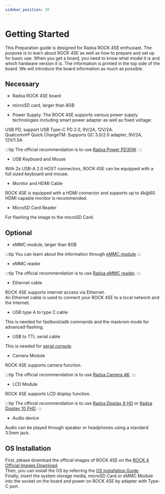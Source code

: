 ```yaml
---
sidebar_position: 20
---
```


# Getting Started

This Preparation guide is designed for Radxa ROCK 4SE enthusiast. The purpose is to learn about ROCK 4SE as well as how to prepare and set up for basic use.
When you get a board, you need to know what model it is and which hardware version it is.
The information is printed in the top side of the board. We will introduce the board information as much as possible.

## Necessary

- Radxa ROCK 4SE board

- microSD card, larger than 8GB

- Power Supply: The ROCK 4SE supports various power supply technologies including smart power adapter as well as fixed voltage:

USB PD, support USB Type-C PD 2.0, 9V/2A, 12V/2A.  
Qualcomm® Quick ChargeTM: Supports QC 3.0/2.0 adapter, 9V/2A, 12V/1.5A

:::tip
The official recommendation is to use [Radxa Power PD30W](/accessories/pd_30w).
:::

- USB Keyboard and Mouse

With 2x USB-A 2.0 HOST connectors, ROCK 4SE can be equipped with a full sized keyboard and mouse.

- Monitor and HDMI Cable

ROCK 4SE is equipped with a HDMI connector and supports up to 4k@60. HDMI capable monitor is recommended.

- MicroSD Card Reader

For flashing the image to the microSD Card.

## Optional

- eMMC module, larger than 8GB

:::tip
You can learn about the information through [eMMC module](/accessories/emmc_module)
:::

- eMMC reader

:::tip
The official recommendation is to use [Radxa eMMC reader](/accessories/emmc_reader).
:::

- Ethernet cable

ROCK 4SE supports internet access via Ethernet.  
An Ethernet cable is used to connect your ROCK 4SE to a local network and the Internet.

- USB type A to type C cable

This is needed for fastboot/adb commands and the maskrom mode for advanced flashing.

- USB to TTL serial cable

This is needed for [serial console](/general-tutorial/serial).

- Camera Module

ROCK 4SE supports camera function.

:::tip
The official recommendation is to use [Radxa Camera 4K](/accessories/camera_4k).
:::

- LCD Module

ROCK 4SE supports LCD display function.

:::tip
The official recommendation is to use [Radxa Display 8 HD](/accessories/lcd-8-hd) or [Radxa Display 10 FHD](/accessories/lcd-10-fhd).
:::

- Audio device

Audio can be played through speaker or headphones using a standard 3.5mm jack.

## OS Installation

First, please download the official images of ROCK 4SE on the [ROCK 4 Official Images Download](/rock4/official-images).  
Then, you can install the OS by referring the [OS Installation Guide](/general-tutorial/os-installation).  
Finally, insert the system storage media, microSD Card or eMMC Module into the socket on the board and power on ROCK 4SE by adapter with Type-C port.
